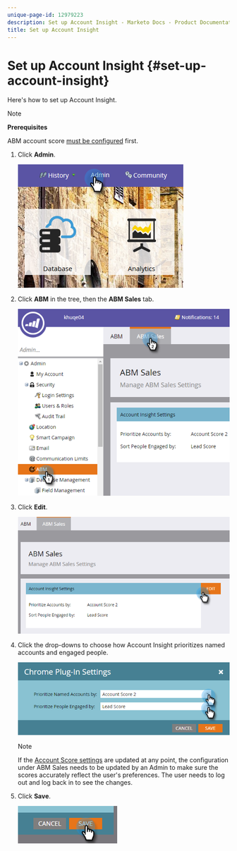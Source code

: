 ```yaml
---
unique-page-id: 12979223
description: Set up Account Insight - Marketo Docs - Product Documentation
title: Set up Account Insight
---
```


# Set up Account Insight {#set-up-account-insight}

Here's how to set up Account Insight.

>[!NOTE]
>
>**Prerequisites**
>
>ABM account score [must be configured](http://docs.marketo.com/display/DOCS/Account+Score) first.

1. Click **Admin**.

   ![](assets/admin-1.png)

1. Click **ABM** in the tree, then the **ABM Sales** tab.

   ![](assets/two-5.png)

1. Click **Edit**.

   ![](assets/three-4.png)

1. Click the drop-downs to choose how Account Insight prioritizes named accounts and engaged people.

   ![](assets/four-4.png)

   >[!NOTE]
   >
   >If the [Account Score settings](http://docs.marketo.com/display/DOCS/Account+Score) are updated at any point, the configuration under ABM Sales needs to be updated by an Admin to make sure the scores accurately reflect the user's preferences. The user needs to log out and log back in to see the changes.

1. Click **Save**.

   ![](assets/five-4.png)

